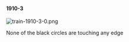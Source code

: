 #### 1910-3
![train-1910-3-0.png](https://github.com/lil-lab/nlvr/raw/master/nlvr/train/images/75/train-1910-3-0.png "train-1910-3-0.png")

None of the black circles are touching any edge